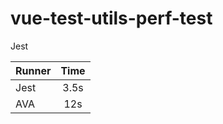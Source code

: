 # vue-test-utils-perf-test

Jest

| Runner        | Time           |
| ------------- |:-------------:|
| Jest    | 3.5s | 
| AVA      | 12s      |
